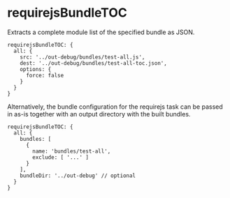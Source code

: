 # requirejsBundleTOC

Extracts a complete module list of the specified bundle as JSON.

    requirejsBundleTOC: {
      all: {
        src: '../out-debug/bundles/test-all.js',
        dest: '../out-debug/bundles/test-all-toc.json',
        options: {
          force: false
        }
      }
    }

Alternatively, the bundle configuration for the requirejs task can be
passed in as-is together with an output directory with the built bundles.

    requirejsBundleTOC: {
      all: {
        bundles: [
          {
            name: 'bundles/test-all',
            exclude: [ '...' ]
          }
        ],
        bundleDir: '../out-debug' // optional
      }
    }

